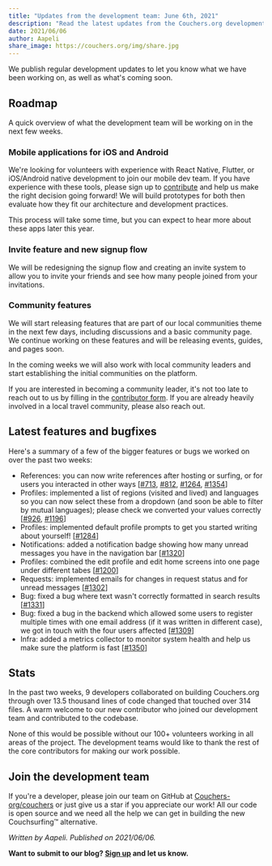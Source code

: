 ```yaml
---
title: "Updates from the development team: June 6th, 2021"
description: "Read the latest updates from the Couchers.org development team."
date: 2021/06/06
author: Aapeli
share_image: https://couchers.org/img/share.jpg
---
```


We publish regular development updates to let you know what we have been working on, as well as what's coming soon.

## Roadmap

A quick overview of what the development team will be working on in the next few weeks.

### Mobile applications for iOS and Android

We're looking for volunteers with experience with React Native, Flutter, or iOS/Android native development to join our mobile dev team. If you have experience with these tools, please sign up to [contribute](https://couchers.org/contribute) and help us make the right decision going forward! We will build prototypes for both then evaluate how they fit our architecture and development practices.

This process will take some time, but you can expect to hear more about these apps later this year.

### Invite feature and new signup flow

We will be redesigning the signup flow and creating an invite system to allow you to invite your friends and see how many people joined from your invitations.

### Community features

We will start releasing features that are part of our local communities theme in the next few days, including discussions and a basic community page. We continue working on these features and will be releasing events, guides, and pages soon.

In the coming weeks we will also work with local community leaders and start establishing the initial communities on the platform.

If you are interested in becoming a community leader, it's not too late to reach out to us by filling in the [contributor form](https://couchers.org/contribute). If you are already heavily involved in a local travel community, please also reach out.

## Latest features and bugfixes

Here's a summary of a few of the bigger features or bugs we worked on over the past two weeks:

* References: you can now write references after hosting or surfing, or for users you interacted in other ways [[#713](https://github.com/Couchers-org/couchers/pull/713), [#812](https://github.com/Couchers-org/couchers/pull/812), [#1264](https://github.com/Couchers-org/couchers/pull/1264), [#1354](https://github.com/Couchers-org/couchers/pull/1354)]
* Profiles: implemented a list of regions (visited and lived) and languages so you can now select these from a dropdown (and soon be able to filter by mutual languages); please check we converted your values correctly [[#926](https://github.com/Couchers-org/couchers/pull/926), [#1196](https://github.com/Couchers-org/couchers/pull/1196)]
* Profiles: implemented default profile prompts to get you started writing about yourself! [[#1284](https://github.com/Couchers-org/couchers/pull/1284)]
* Notifications: added a notification badge showing how many unread messages you have in the navigation bar [[#1320](https://github.com/Couchers-org/couchers/pull/1320)]
* Profiles: combined the edit profile and edit home screens into one page under different tabes [[#1200](https://github.com/Couchers-org/couchers/pull/1200)]
* Requests: implemented emails for changes in request status and for unread messages [[#1302](https://github.com/Couchers-org/couchers/pull/1302)]
* Bug: fixed a bug where text wasn't correctly formatted in search results [[#1331](https://github.com/Couchers-org/couchers/pull/1331)]
* Bug: fixed a bug in the backend which allowed some users to register multiple times with one email address (if it was written in different case), we got in touch with the four users affected [[#1309](https://github.com/Couchers-org/couchers/pull/1309)]
* Infra: added a metrics collector to monitor system health and help us make sure the platform is fast [[#1350](https://github.com/Couchers-org/couchers/pull/1350)]

## Stats

In the past two weeks, 9 developers collaborated on building Couchers.org through over 13.5 thousand lines of code changed that touched over 314 files. A warm welcome to our new contributor who joined our development team and contributed to the codebase.

None of this would be possible without our 100+ volunteers working in all areas of the project. The development teams would like to thank the rest of the core contributors for making our work possible.

## Join the development team

If you're a developer, please join our team on GitHub at [Couchers-org/couchers](https://github.com/couchers-org/couchers) or just give us a star if you appreciate our work! All our code is open source and we need all the help we can get in building the new Couchsurfing™ alternative.

*Written by Aapeli. Published on 2021/06/06.*

**Want to submit to our blog? [Sign up](/volunteer) and let us know.**
